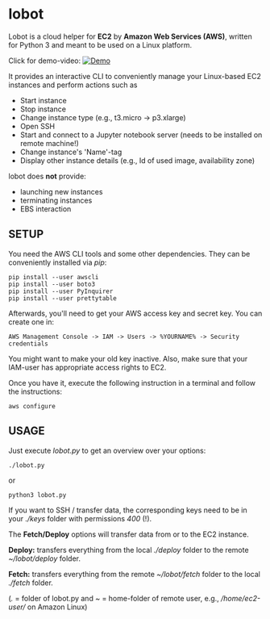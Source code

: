 # lobot
Lobot is a cloud helper for **EC2** by **Amazon Web Services (AWS)**, written for Python 3 and meant to be used on a Linux platform.

Click for demo-video:
[![Demo](https://s3.amazonaws.com/lobot-media/low_fi.gif)](https://youtu.be/JCx_BoYGVJA)


It provides an interactive CLI to conveniently manage your Linux-based EC2 instances and perform actions such as
* Start instance
* Stop instance
* Change instance type (e.g., t3.micro -> p3.xlarge)
* Open SSH
* Start and connect to a Jupyter notebook server (needs to be installed on remote machine!)
* Change instance's 'Name'-tag
* Display other instance details (e.g., Id of used image, availability zone)

lobot does **not** provide:
* launching new instances
* terminating instances
* EBS interaction
## SETUP ##
You need the AWS CLI tools and some other dependencies. They can be conveniently installed via *pip*:
```
pip install --user awscli
pip install --user boto3
pip install --user PyInquirer
pip install --user prettytable
```

Afterwards, you'll need to get your AWS access key and secret key. You can create
one in:
```
AWS Management Console -> IAM -> Users -> %YOURNAME% -> Security credentials
```
You might want to make your old key inactive. Also, make sure that your IAM-user has appropriate access rights to EC2.

Once you have it, execute the following instruction in a terminal and follow the instructions:
```
aws configure
``` 

## USAGE ##

Just execute *lobot.py* to get an overview over your options:
```
./lobot.py
```
or 
```
python3 lobot.py
```
If you want to SSH / transfer data, the corresponding keys need to be in your *./keys* folder with 
permissions *400* (!).


The **Fetch/Deploy** options will transfer data from or to the EC2 instance. 

**Deploy:** transfers everything from the local *./deploy* folder to the remote *~/lobot/deploy* folder.

**Fetch:** transfers everything from the remote *~/lobot/fetch* folder to the local *./fetch* folder.


(*.* = folder of lobot.py and *~* = home-folder of remote user, e.g., */home/ec2-user/* on Amazon Linux)
